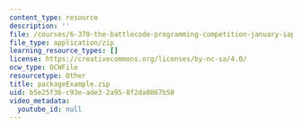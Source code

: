 ```yaml
---
content_type: resource
description: ''
file: /courses/6-370-the-battlecode-programming-competition-january-iap-2013/b5e25f36c93eade32a958f2da8067b50_packageExample.zip
file_type: application/zip
learning_resource_types: []
license: https://creativecommons.org/licenses/by-nc-sa/4.0/
ocw_type: OCWFile
resourcetype: Other
title: packageExample.zip
uid: b5e25f36-c93e-ade3-2a95-8f2da8067b50
video_metadata:
  youtube_id: null
---
```

